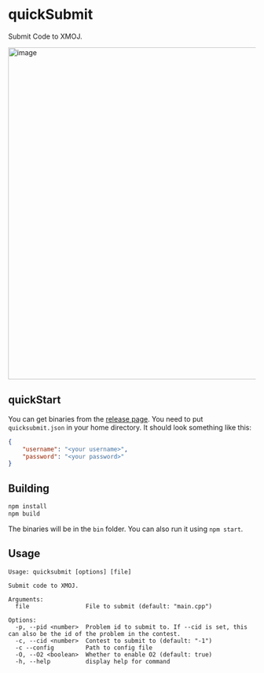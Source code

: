 # quickSubmit
Submit Code to XMOJ.

<img width="674" alt="image" src="https://github.com/boomzero/quicksubmit/assets/85378277/8aaa4e99-60fc-4200-be19-f66b09044102">

## quickStart
You can get binaries from the [release page](https://github.com/boomzero/quicksubmit/releases).
You need to put `quicksubmit.json` in your home directory.
It should look something like this:
```json
{
    "username": "<your username>",
    "password": "<your password>"
}
```

## Building
```bash
npm install
npm build
```
The binaries will be in the `bin` folder.
You can also run it using `npm start`.
## Usage
```
Usage: quicksubmit [options] [file]

Submit code to XMOJ.

Arguments:
  file                File to submit (default: "main.cpp")

Options:
  -p, --pid <number>  Problem id to submit to. If --cid is set, this can also be the id of the problem in the contest.
  -c, --cid <number>  Contest to submit to (default: "-1")
  -c --config         Path to config file
  -O, --O2 <boolean>  Whether to enable O2 (default: true)
  -h, --help          display help for command
```
